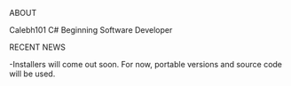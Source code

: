 ABOUT

Calebh101
C# Beginning Software Developer

RECENT NEWS

-Installers will come out soon. For now, portable versions and source code will be used.
